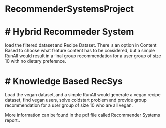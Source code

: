 # RecommenderSystemsProject
# # Hybrid Recommeder System 
load the filtered dataset and Recipe Dataset. 
There is an option in Content Based to choose what feature content has to be considered, but a simple RunAll would result in a final group recommendation for a user group of size 10 with no dietary preference.

# # Knowledge Based RecSys

Load the vegan dataset, and a simple RunAll would generate a vegan recipe dataset, find vegan users, solve coldstart problem and provide group recommendation for a user group of size 10 who are all vegan.

More information can be found in the pdf file called Recommender Systems report..
